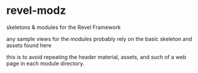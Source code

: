 revel-modz
==========

skeletons & modules for the Revel Framework


any sample views for the modules probably rely
on the basic skeleton and assets found here

this is to avoid repeating the header material, assets, and such
of a web page in each module directory. 
